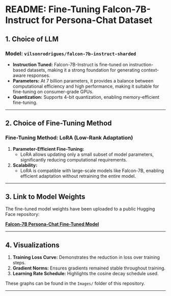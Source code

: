 # README: Fine-Tuning Falcon-7B-Instruct for Persona-Chat Dataset

## 1. **Choice of LLM**

### Model: `vilsonrodrigues/falcon-7b-instruct-sharded`

- **Instruction Tuned:** Falcon-7B-Instruct is fine-tuned on instruction-based datasets, making it a strong foundation for generating context-aware responses.
- **Parameters:** At 7 billion parameters, it provides a balance between computational efficiency and high performance, making it suitable for fine-tuning on consumer-grade GPUs.
- **Quantization:** Supports 4-bit quantization, enabling memory-efficient fine-tuning.

---

## 2. **Choice of Fine-Tuning Method**

### Fine-Tuning Method: **LoRA (Low-Rank Adaptation)**

1. **Parameter-Efficient Fine-Tuning:**
   - LoRA allows updating only a small subset of model parameters, significantly reducing computational requirements.
2. **Scalability:**
   - LoRA is compatible with large-scale models like Falcon-7B, enabling efficient adaptation without retraining the entire model.

---

## 3. **Link to Model Weights**

The fine-tuned model weights have been uploaded to a public Hugging Face repository:

[**Falcon-7B Persona-Chat Fine-Tuned Model**](https://huggingface.co/niyatimishra/fine_tuned_falcon7b_dialogue)

---

## 4. **Visualizations**

1. **Training Loss Curve:** Demonstrates the reduction in loss over training steps.
2. **Gradient Norms:** Ensures gradients remained stable throughout training.
3. **Learning Rate Schedule:** Highlights the cosine decay schedule used.

These graphs can be found in the `Images/` folder of this repository.

---

